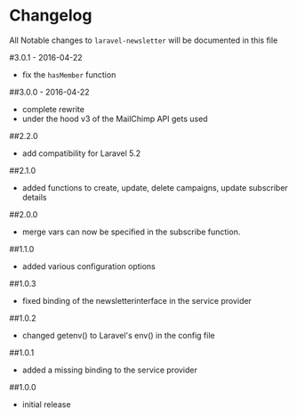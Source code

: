 # Changelog

All Notable changes to `laravel-newsletter` will be documented in this file

#3.0.1 - 2016-04-22
- fix the `hasMember` function

##3.0.0 - 2016-04-22
- complete rewrite
- under the hood v3 of the MailChimp API gets used

##2.2.0
- add compatibility for Laravel 5.2

##2.1.0
- added functions to create, update, delete campaigns, update subscriber details

##2.0.0
- merge vars can now be specified in the subscribe function.

##1.1.0
- added various configuration options

##1.0.3
- fixed binding of the newsletterinterface in the service provider

##1.0.2
- changed getenv() to Laravel's env() in the config file

##1.0.1
- added a missing binding to the service provider

##1.0.0

- initial release

